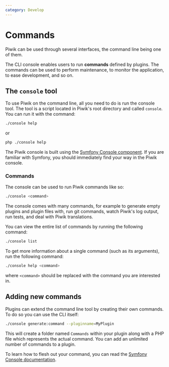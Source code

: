 ```yaml
---
category: Develop
---
```

# Commands

Piwik can be used through several interfaces, the command line being one of them.

The CLI console enables users to run **commands** defined by plugins. The commands can be used to perform maintenance, to monitor the application, to ease development, and so on.

## The `console` tool

To use Piwik on the command line, all you need to do is run the console tool. The tool is a script located in Piwik's root directory and called `console`. You can run it with the command:

```bash
./console help
```

or

```bash
php ./console help
```

The Piwik console is built using the [Symfony Console component](https://symfony.com/doc/current/components/console.html). If you are familiar with Symfony, you should immediately find your way in the Piwik console.

### Commands

The console can be used to run Piwik commands like so:

```bash
./console <command>
```

The console comes with many commands, for example to generate empty plugins and plugin files with, run git commands, watch Piwik's log output, run tests, and deal with Piwik translations.

You can view the entire list of commands by running the following command:

```bash
./console list
```

To get more information about a single command (such as its arguments), run the following command:

```bash
./console help <command>
```

where `<command>` should be replaced with the command you are interested in.

## Adding new commands

Plugins can extend the command line tool by creating their own commands. To do so you can use the CLI itself: 

```bash
./console generate:command --pluginname=MyPlugin
```

This will create a folder named `Commands` within your plugin along with a PHP file which represents the actual command. You can add an unlimited number of commands to a plugin.

To learn how to flesh out your command, you can read the [Symfony Console documentation](http://symfony.com/doc/current/components/console/index.html).
